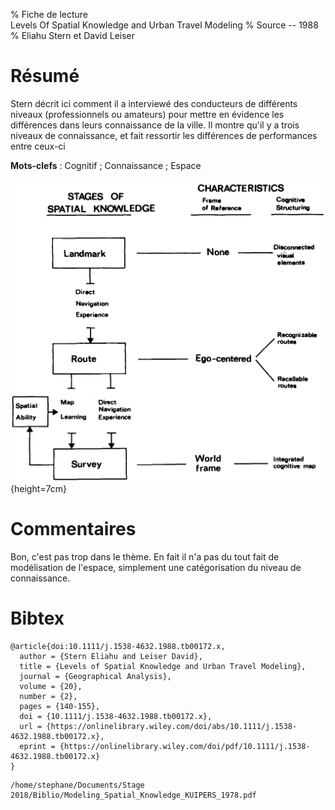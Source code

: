 % Fiche de lecture  
Levels Of Spatial Knowledge and Urban Travel Modeling
% Source -- 1988
% Eliahu Stern et David Leiser

# Résumé

Stern décrit ici comment il a interviewé des conducteurs de différents niveaux
(professionnels ou amateurs) pour mettre en évidence les différences dans leurs
connaissance de la ville. Il montre qu'il y a trois niveaux de connaissance, et
fait ressortir les différences de performances entre ceux-ci

**Mots-clefs** : Cognitif ; Connaissance ; Espace

![Les trois niveaux de connaissance de l'espace](stern1988.png){height=7cm}

# Commentaires

Bon, c'est pas trop dans le thème. En fait il n'a pas du tout fait de
modélisation de l'espace, simplement une catégorisation du niveau de
connaissance.

# Bibtex

```
@article{doi:10.1111/j.1538-4632.1988.tb00172.x,
  author = {Stern Eliahu and Leiser David},
  title = {Levels of Spatial Knowledge and Urban Travel Modeling},
  journal = {Geographical Analysis},
  volume = {20},
  number = {2},
  pages = {140-155},
  doi = {10.1111/j.1538-4632.1988.tb00172.x},
  url = {https://onlinelibrary.wiley.com/doi/abs/10.1111/j.1538-4632.1988.tb00172.x},
  eprint = {https://onlinelibrary.wiley.com/doi/pdf/10.1111/j.1538-4632.1988.tb00172.x}
}
```

```
/home/stephane/Documents/Stage 2018/Biblio/Modeling_Spatial_Knowledge_KUIPERS_1978.pdf
```
